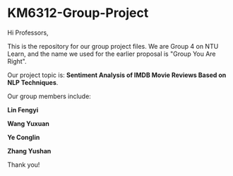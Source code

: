 # KM6312-Group-Project

Hi Professors, 

This is the repository for our group project files. We are Group 4 on NTU Learn, and the name we used for the earlier proposal is "Group You Are Right".

Our project topic is: **Sentiment Analysis of IMDB Movie Reviews Based on NLP Techniques**.

Our group members include:

**Lin Fengyi**

**Wang Yuxuan**

**Ye Conglin**

**Zhang Yushan**



Thank you!
